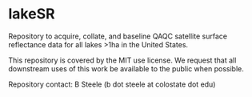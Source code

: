 # lakeSR
Repository to acquire, collate, and baseline QAQC satellite surface reflectance data for all lakes >1ha in the United States.

This repository is covered by the MIT use license. We request that all downstream uses of this work be available to the public when possible.

Repository contact: B Steele (b dot steele at colostate dot edu)